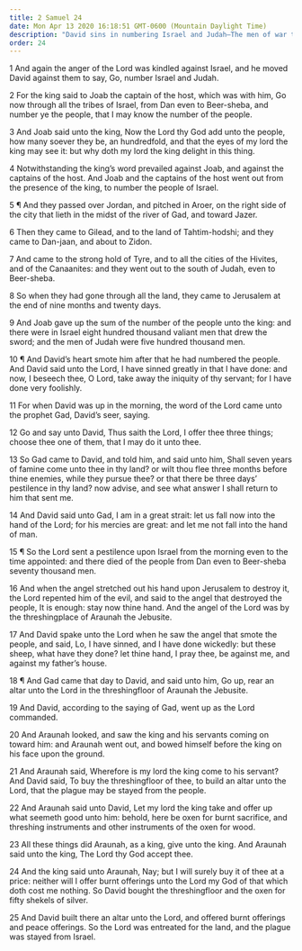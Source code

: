 ```yaml
---
title: 2 Samuel 24
date: Mon Apr 13 2020 16:18:51 GMT-0600 (Mountain Daylight Time)
description: "David sins in numbering Israel and Judah—The men of war total 1,300,000—The Lord destroys 70,000 men by pestilence—David sees an angel, offers sacrifice, and the plague is stayed."
order: 24
---
```


1 And again the anger of the Lord was kindled against Israel, and he moved David against them to say, Go, number Israel and Judah.

2 For the king said to Joab the captain of the host, which was with him, Go now through all the tribes of Israel, from Dan even to Beer-sheba, and number ye the people, that I may know the number of the people.

3 And Joab said unto the king, Now the Lord thy God add unto the people, how many soever they be, an hundredfold, and that the eyes of my lord the king may see it: but why doth my lord the king delight in this thing.

4 Notwithstanding the king’s word prevailed against Joab, and against the captains of the host. And Joab and the captains of the host went out from the presence of the king, to number the people of Israel.

5 ¶ And they passed over Jordan, and pitched in Aroer, on the right side of the city that lieth in the midst of the river of Gad, and toward Jazer.

6 Then they came to Gilead, and to the land of Tahtim-hodshi; and they came to Dan-jaan, and about to Zidon.

7 And came to the strong hold of Tyre, and to all the cities of the Hivites, and of the Canaanites: and they went out to the south of Judah, even to Beer-sheba.

8 So when they had gone through all the land, they came to Jerusalem at the end of nine months and twenty days.

9 And Joab gave up the sum of the number of the people unto the king: and there were in Israel eight hundred thousand valiant men that drew the sword; and the men of Judah were five hundred thousand men.

10 ¶ And David’s heart smote him after that he had numbered the people. And David said unto the Lord, I have sinned greatly in that I have done: and now, I beseech thee, O Lord, take away the iniquity of thy servant; for I have done very foolishly.

11 For when David was up in the morning, the word of the Lord came unto the prophet Gad, David’s seer, saying.

12 Go and say unto David, Thus saith the Lord, I offer thee three things; choose thee one of them, that I may do it unto thee.

13 So Gad came to David, and told him, and said unto him, Shall seven years of famine come unto thee in thy land? or wilt thou flee three months before thine enemies, while they pursue thee? or that there be three days’ pestilence in thy land? now advise, and see what answer I shall return to him that sent me.

14 And David said unto Gad, I am in a great strait: let us fall now into the hand of the Lord; for his mercies are great: and let me not fall into the hand of man.

15 ¶ So the Lord sent a pestilence upon Israel from the morning even to the time appointed: and there died of the people from Dan even to Beer-sheba seventy thousand men.

16 And when the angel stretched out his hand upon Jerusalem to destroy it, the Lord repented him of the evil, and said to the angel that destroyed the people, It is enough: stay now thine hand. And the angel of the Lord was by the threshingplace of Araunah the Jebusite.

17 And David spake unto the Lord when he saw the angel that smote the people, and said, Lo, I have sinned, and I have done wickedly: but these sheep, what have they done? let thine hand, I pray thee, be against me, and against my father’s house.

18 ¶ And Gad came that day to David, and said unto him, Go up, rear an altar unto the Lord in the threshingfloor of Araunah the Jebusite.

19 And David, according to the saying of Gad, went up as the Lord commanded.

20 And Araunah looked, and saw the king and his servants coming on toward him: and Araunah went out, and bowed himself before the king on his face upon the ground.

21 And Araunah said, Wherefore is my lord the king come to his servant? And David said, To buy the threshingfloor of thee, to build an altar unto the Lord, that the plague may be stayed from the people.

22 And Araunah said unto David, Let my lord the king take and offer up what seemeth good unto him: behold, here be oxen for burnt sacrifice, and threshing instruments and other instruments of the oxen for wood.

23 All these things did Araunah, as a king, give unto the king. And Araunah said unto the king, The Lord thy God accept thee.

24 And the king said unto Araunah, Nay; but I will surely buy it of thee at a price: neither will I offer burnt offerings unto the Lord my God of that which doth cost me nothing. So David bought the threshingfloor and the oxen for fifty shekels of silver.

25 And David built there an altar unto the Lord, and offered burnt offerings and peace offerings. So the Lord was entreated for the land, and the plague was stayed from Israel.

